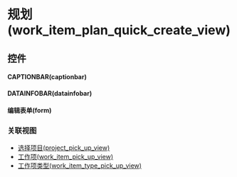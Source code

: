 # 规划(work_item_plan_quick_create_view)  <!-- {docsify-ignore-all} -->



## 控件
#### CAPTIONBAR(captionbar)
#### DATAINFOBAR(datainfobar)
#### 编辑表单(form)


### 关联视图
  * [选择项目(project_pick_up_view)](app/view/project_pick_up_view)
  * [工作项(work_item_pick_up_view)](app/view/work_item_pick_up_view)
  * [工作项类型(work_item_type_pick_up_view)](app/view/work_item_type_pick_up_view)

<script>
 const { createApp } = Vue
  createApp({
    data() {
      return {

      }
    }
  }).use(ElementPlus).mount('#app')
</script>